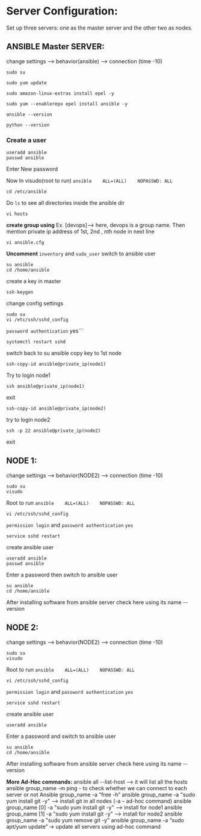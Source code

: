 # Server Configuration:
Set up three servers: one as the master server and the other two as nodes. 

## ANSIBLE Master SERVER:
change settings --> behavior(ansible) --> connection (time -10)
```
sudo su

sudo yum update

sudo amazon-linux-extras install epel -y

sudo yum --enablerepo epel install ansible -y

ansible --version

python --version
```
### Create a user
```
useradd ansible
passwd ansible
```
Enter New password

Now In visudo(root to run)
`ansible    ALL=(ALL)    NOPASSWD: ALL`
```
cd /etc/ansible
```
Do ```ls``` to see all directories inside the ansible dir 
```
vi hosts
```

**create group using**
Ex. [devops]--> here, devops is a group name.
Then mention private ip address of 1st, 2nd , nth node in next line
   
```
vi ansible.cfg
```
**Uncomment** ```inventory``` and ```sudo_user```
switch to ansible user
```
su ansible
cd /home/ansible
```
create a key in master
```
ssh-keygen
```
change config settings
```
sudo su
vi /etc/ssh/sshd_config
```
```password authentication``` yes```
```
systemctl restart sshd
```
switch back to su ansible
copy key to 1st node
```
ssh-copy-id ansible@private_ip(node1)
```
Try to login node1
```
ssh ansible@private_ip(node1)
```
exit
```
ssh-copy-id ansible@private_ip(node2)
```
try to login node2
```
ssh -p 22 ansible@private_ip(node2)
```
exit

## NODE 1:
change settings --> behavior(NODE2) --> connection (time -10)
```
sudo su
visudo
```
Root to run
```ansible    ALL=(ALL)    NOPASSWD: ALL```
```
vi /etc/ssh/sshd_config
```
```permission login``` and ```password authentication``` ```yes```
```
service sshd restart
```
create ansible user
```
useradd ansible
passwd ansible
```
Enter a password then switch to ansible user
```
su ansible
cd /home/ansible
```
After installing software from ansible server check here using its name --version

## NODE 2:
change settings --> behavior(NODE2) --> connection (time -10)
```
sudo su
visudo
```
Root to run
```ansible    ALL=(ALL)    NOPASSWD: ALL```
```
vi /etc/ssh/sshd_config
```
```permission login``` and ```password authentication``` ```yes```
```
service sshd restart
```
create ansible user
```
useradd ansible
```
Enter a password and switch to ansible user
```
su ansible
cd /home/ansible
```
After installing software from ansible server check here using its name --version

**More Ad-Hoc commands:**
ansible all --list-host   --> it will list all the hosts
ansible group_name -m ping -  to check whether we can connect to each server or not
Ansible group_name -a “free -h”
ansible group_name -a "sudo yum install git -y" --> install git in all nodes (-a – ad-hoc command)
ansible group_name [0] -a "sudo yum install git -y"  --> install for node1 
ansible group_name [1] -a "sudo yum install git -y"  --> install for node2 
ansible group_name -a "sudo yum remove git -y"
ansible group_name -a “sudo apt/yum update” → update all servers using ad-hoc command
